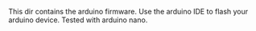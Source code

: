 This dir contains the arduino firmware. Use the arduino IDE to flash your arduino device.
Tested with arduino nano.

